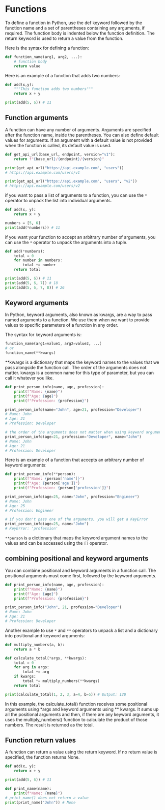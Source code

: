 # Functions

To define a function in Python, use the def keyword followed by the function name and a set of parentheses containing any arguments, if required. The function body is indented below the function definition. The return keyword is used to return a value from the function.

Here is the syntax for defining a function:

```python
def function_name(arg1, arg2, ...):
    # function body
    return value
```

Here is an example of a function that adds two numbers:

```python {cmd="python3"}
def add(x,y):
    """This function adds two numbers"""
    return x + y

print(add(5, 6)) # 11
```

## Function arguments

A function can have any number of arguments. Arguments are specified after the function name, inside the parentheses. You can also define default values for arguments. If an argument with a default value is not provided when the function is called, its default value is used.

```python {cmd="python3"}
def get_api_url(base_url, endpoint, version="v1"):
    return f"{base_url}/{endpoint}/{version}"

print(get_api_url("https://api.example.com", "users")) 
# https://api.example.com/users/v1

print(get_api_url("https://api.example.com", "users", "v2"))
# https://api.example.com/users/v2
```

if you want to pass a list of arguments to a function, you can use the `*` operator to unpack the list into individual arguments.

```python {cmd="python3"}
def add(x, y):
    return x + y

numbers = [5, 6]
print(add(*numbers)) # 11
```

if you want your function to accept an arbitrary number of arguments, you can use the `*` operator to unpack the arguments into a tuple.

```python {cmd="python3"}
def add(*numbers):
    total = 0
    for number in numbers:
        total += number
    return total

print(add(5, 6)) # 11
print(add(5, 6, 7)) # 18
print(add(5, 6, 7, 8)) # 26
```

## Keyword arguments

In Python, keyword arguments, also known as kwargs, are a way to pass named arguments to a function. We use them when we want to provide values to specific parameters of a function in any order.

The syntax for keyword arguments is:

```python
function_name(arg1=value1, arg2=value2, ...)
# or
function_name(**kwargs)
```

**kwargs is a dictionary that maps the keyword names to the values that we pass alongside the function call. The order of the arguments does not matter. kwargs is a common name for this type of parameter, but you can call it whatever you like.

```python {cmd="python3"}
def print_person_info(name, age, profession):
    print(f"Name: {name}")
    print(f"Age: {age}")
    print(f"Profession: {profession}")

print_person_info(name="John", age=21, profession="Developer")
# Name: John
# Age: 21
# Profession: Developer

# the order of the arguments does not matter when using keyword arguments
print_person_info(age=21, profession="Developer", name="John")
# Name: John
# Age: 21
# Profession: Developer
```

Here is an example of a function that accepts an arbitrary number of keyword arguments:

```python {cmd="python3"}
def print_person_info(**person):
    print(f"Name: {person['name']}")
    print(f"Age: {person['age']}")
    print(f"Profession: {person['profession']}")

print_person_info(age=25, name="John", profession="Engineer")
# Name: John
# Age: 25
# Profession: Engineer

# if you don't pass one of the arguments, you will get a KeyError
print_person_info(age=25, name="John")
# KeyError: 'profession'
```

`**person` is a dictionary that maps the keyword argument names to the values and can be accessed using the `[]` operator.

## combining positional and keyword arguments

You can combine positional and keyword arguments in a function call. The positional arguments must come first, followed by the keyword arguments.

```python {cmd="python3"}
def print_person_info(name, age, profession):
    print(f"Name: {name}")
    print(f"Age: {age}")
    print(f"Profession: {profession}")

print_person_info("John", 21, profession="Developer")
# Name: John
# Age: 21
# Profession: Developer
```

Another example to use `*` and `**` operators to unpack a list and a dictionary into positional and keyword arguments:

```python {cmd="python3"}
def multiply_numbers(a, b):
    return a * b

def calculate_total(*args, **kwargs):
    total = 0
    for arg in args:
        total += arg
    if kwargs:
        total *= multiply_numbers(**kwargs)
    return total

print(calculate_total(1, 2, 3, a=4, b=5)) # Output: 120
```

In this example, the calculate_total() function receives some positional arguments using *args and keyword arguments using ** kwargs. It sums up all the positional arguments and then, if there are any keyword arguments, it uses the multiply_numbers() function to calculate the product of those numbers. The result is returned as the total.

## Function return values

A function can return a value using the return keyword. If no return value is specified, the function returns None.

```python {cmd="python3"}
def add(x, y):
    return x + y

print(add(5, 6)) # 11

def print_name(name):
    print(f"Name: {name}")
# print_name() does not return a value
print(print_name("John")) # None
```
